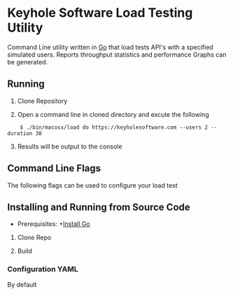 # Keyhole Software Load Testing Utility

Command Line utility written in [Go](https://go.dev) that load tests API's with a specified simulated users. Reports throughput statistics and performance Graphs can be generated. 

## Running 

1. Clone Repository 

2. Open a command line in cloned directory and excute the following
```
    $ ./bin/macosx/load do https://keyholesoftware.com --users 2 --duration 30 
```
3. Results will be output to the console 

## Command Line Flags 

The following flags can be used to configure your load test











## Installing and Running from Source Code

- Prerequisites: +[Install Go](https://go.dev/doc/install) 

1. Clone Repo 

2. Build 



### Configuration YAML 

By default 


